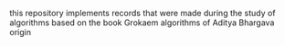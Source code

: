 this repository implements records that were made during the study of algorithms based on the book Grokaem algorithms of Aditya Bhargava origin
